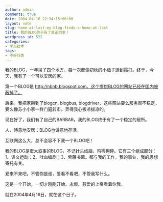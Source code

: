 ```yaml
---
author: admin
comments: true
date: 2004-04-16 22:34:15+00:00
layout: note
slug: home-at-last-my-blog-finds-a-home-at-last
title: 我的BLOG终于有了真正的家！
wordpress_id: 522
categories:
- 学点技术
tags:
- 不好归类
---
```


我的BLOG，一年换了四个地方，每一次都像初秋的小茄子遭到霜打。终于，今天，我有了一个可以安居的家。
 
第一个BLOG是 http://nbnb.blogspot.com，这个提供BLOG的网站已经在国内被蔽掉了。

后来，我把家搬到了blogcn, blogbus, blogdriver，这些网站要么服务器不稳定，要么像苏小小家一样门庭若市。弄得我心拔凉拔凉的。

现在好了，我们有了自己的BARBAR，我的BLOG终于有了一个稳定的居所。

人，诗意地安居；BLOG也诗意地存活。

互联网这么大，总不会容不下我一个BLOG吧！

我的BLOG是宏大叙事的BLOG，不记针头线脑，鸡零狗碎。它有三个组成部分：1、语文运动；2、吐血编剧；3、紫藤书斋。都与我的工作，我的事业，我的思想寄托有关。

爱来不来吧，不管你是谁，爱看不看吧，不管我写什么。

这是一个开始，一切才刚刚开始。永恒、慈爱的上帝看着你我。
 
就在2004年4月16日，就在这个日子。
